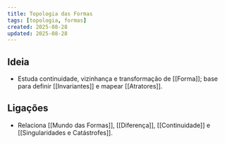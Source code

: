 ```yaml
---
title: Topologia das Formas
tags: [topologia, formas]
created: 2025-08-28
updated: 2025-08-28
---
```


## Ideia
- Estuda continuidade, vizinhança e transformação de [[Forma]]; base para definir [[Invariantes]] e mapear [[Atratores]].

## Ligações
- Relaciona [[Mundo das Formas]], [[Diferença]], [[Continuidade]] e [[Singularidades e Catástrofes]].
